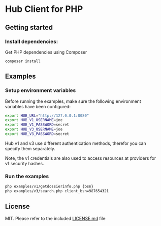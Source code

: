 Hub Client for PHP
======

## Getting started

### Install dependencies:

Get PHP dependencies using Composer
```
composer install
```

## Examples

### Setup environment variables

Before running the examples, make sure the following environment variables have been configured:

```sh
export HUB_URL="http://127.0.0.1:8080"
export HUB_V1_USERNAME=joe
export HUB_V1_PASSWORD=secret
export HUB_V3_USERNAME=joe
export HUB_V3_PASSWORD=secret
```

Hub v1 and v3 use different authentication methods, therefor you can specify them separately.

Note, the v1 credentials are also used to access resources at providers for v1 security hashes.

### Run the examples

```sh
php examples/v1/getdossierinfo.php {bsn}
php examples/v3/search.php client_bsn=987654321
```

## License

MIT. Please refer to the included [LICENSE.md](LICENSE.md) file
